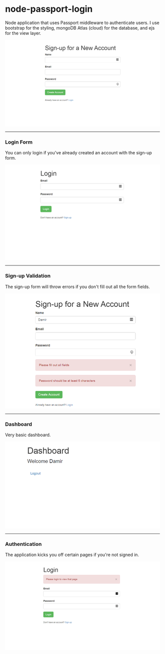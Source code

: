 # node-passport-login

Node application that uses Passport middleware to authenticate users. I use bootstrap for the styling, mongoDB Atlas (cloud) for the database, and ejs for the view layer.

<!-- screenshot-signup -->

![Node Passport Auth](https://github.com/DamirMoore/node-passport-login/blob/master/screenshots/screenshot-signup.png)

<hr>
<h3>Login Form</h3>
You can only login if you've already created an account with the sign-up form.
<!-- screenshot-login -->

![Node Passport Auth](https://github.com/DamirMoore/node-passport-login/blob/master/screenshots/screenshot-login.png)

<hr>
<h3>Sign-up Validation</h3>
The sign-up form will throw errors if you don't fill out all the form fields.
<!-- screenshot-validation -->

![Node Passport Auth](https://github.com/DamirMoore/node-passport-login/blob/master/screenshots/screenshot-validation.png)

<hr>
<h3>Dashboard</h3>
Very basic dashboard.
<!-- screenshot-dashboard -->

![Node Passport Auth](https://github.com/DamirMoore/node-passport-login/blob/master/screenshots/screenshot-dashboard.png)

<hr>
<h3>Authentication</h3>
The application kicks you off certain pages if you're not signed in.
<!-- screenshot-authentication -->

![Node Passport Auth](https://github.com/DamirMoore/node-passport-login/blob/master/screenshots/screenshot-authentication.png)

